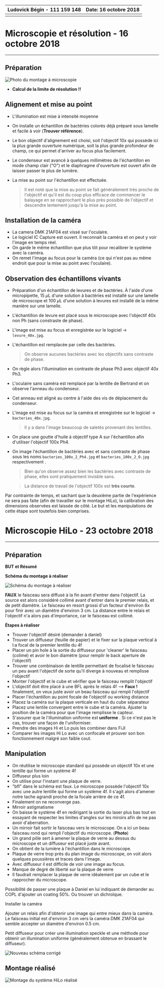 

| Ludovick Bégin - 111 159 148 | Date: 16 octobre 2018 |
| ---------------------------- | --------------------: |
|                              |                       |



# Microscopie et résolution  -  16 octobre 2018

------



## Préparation

![Photo du montage à microscopie](microscopie.jpg)



- **Calcul de la limite de résolution !!**



## Alignement et mise au point

- L'illumination est mise à intensité moyenne

- On installe un échantillon de bactéries colorés déjà préparé sous lamelle et facile à voir (**Trouver référence**). 

- Le bon objectif d'alignement est choisi, soit l'objectif 10x qui possède ici la plus grande ouverture numérique, soit la plus grande profondeur de champ, ce qui permet d'arriver au focus plus facilement. 

- Le condenseur est avancé à quelques millimètres de l'échantillon en mode champ clair ("O") et le diaphragme d'ouverture est ouvert afin de laisser passer le plus de lumière. 

- La mise au point sur l'échantillon est effectuée.

  > Il est noté que la mise au point se fait généralement très proche de l'objectif et qu'il est du coup plus efficace de commencer le balayage en se rapprochant le plus près possible de l'objectif et descendre lentement jusqu'à la mise au point. 



## Installation de la caméra

- La camera DMK 21AF04 est vissé sur l'oculaire.  
- Le logiciel IC Capture est ouvert. Il reconnait la caméra et on peut y voir l'image en temps réel.
- On garde le même échantillon que plus tôt pour recalibrer le système avec la caméra. 
- On remet l'image au focus pour la caméra (ce qui n'est pas au même endroit que pour la mise au point avec l'oculaire). 



## Observation des échantillons vivants

- Préparation d'un échantillon de levures et de bactéries. À l'aide d'une micropipette, 15 $\mu$L d'une solution à bactéries est installé sur une lamelle de microscope et 100 $\mu$L d'une solution à levures est installé de la même manière sur une lamelle. 

- L'échantillon de levure est placé sous le microscope avec l'objectif 40x non Ph (sans constraste de phase).

- L'image est mise au focus et enregistrée sur le logiciel -> `levure_40x.jpg`.

- L'échantillon est remplacée par celle des bactéries.

  > On observe aucunes bactéries avec les objectifs sans contraste de phase.

- On règle alors l'illumination en contraste de phase Ph3 avec objectif 40x Ph3. 

- L'oculaire sans caméra est remplacé par la lentille de Bertrand et on observe l'anneau du condenseur.

- Cet anneau est aligné au centre à l'aide des vis de déplacement du condenseur. 

- L'image est mise au focus sur la caméra et enregistrée sur le logiciel -> `bacteries_40x.jpg`.

  > Il y a dans l'image beaucoup de saletés provenant des lentilles. 

- On place une goutte d'huile à objectif type A sur l'échantillon afin d'utiliser l'objectif 100x Ph4.

- On image l'échantillon de bactéries avec et sans contraste de phase sous les noms `bacteries_100x_2_Ph4.jpg` et `bacteries_100x_2_O.jpg` respectivement .

  > Bien qu'on observe assez bien les bactéries avec contraste de phase, elles sont pratiquement invisble sans.

  > La distance de travail de l'objectif 100x est **très courte**. 


Par contrainte de temps, et sachant que la deuxième partie de l'expérience ne sera pas faite (afin de travailler sur le montage HiLo), la calibration des dimensions observées est laissée de côté. Le but et les manipulations de cette étape sont toutefois bien comprises. 





# Microscopie HiLo -  23 octobre 2018

------



## Préparation

**BUT et Résumé**



**Schéma du montage à réaliser**

![Schéma du montage à réaliser](dessinMontage.png)



**FAUX** le faisceau sera diffusé à la fin avant d'entrer dans l'objectif. La source est alors considéré collimé avant d'entrer dans le premier relais, et de petit diamètre. Le faisceau en resort grossi d'un facteur d'environ 8x pour finir avec un diamètre d'environ 3 cm. La distance entre le relais et l'objectif n'a alors pas d'importance, car le faisceau est collimé. 

**Étapes à réaliser**

- Trouver l'objectif désiré (demander à daniel)
- Trouver un diffuseur (feuille de papier) et le fixer sur la plaque vertical à l:a focal de la premier lentille du 4f
- Placer un pin hole  à la sortie du diffuseur pour 'cleaner' le faisceau (colimé) et avoir le bon diamètre (pour remplir le back aperture de l'objectif)
- Trouver une combinaison de lentille permettant de focalisé le faisceau un peu avant l'objectif de sorte qu'il diverge à nouveau et remplisse l'objectif
- Monter l'objectif et le cube et vérifier que le faisceau remplit l'objectif
- L'objectif doit être placé à une BFL après le relais 4f --> **Faux !** finalement, on veux juste avoir un beau faisceau qui rempli l'objectif
- Placer l'échantillon au point focale de l'objectif ou working distance
- Placez la caméra sur la plaque verticale en haut du cube séparateur
- Placez une lentile convergent entre le cube et la caméra. Ajuster la position de la caméra pour que l'image remplisse le capteur.
- S'assurer que le l'illumination uniforme est **uniforme** . Si ce n'est pas le cas, trouver une façon de l'uniformiser.
- Prendre des images Hi et Lo puis les combiner dans FiJI
- Comparer les images Hi Lo avec un confocale et prouver son bon fonctionnement malgré son faible cout.



## Manipulation

- On réutilise le microscope standard qui possède un objectif 10x et une lentille qui forme un système 4f
- Diffuseur plus loin
- On utilise pour l'instant une plaque de verre. 
- "bfl" dans le schéma est faux. Le microscope possède l'objectif 10x avec une autre lentille qui forme un système 4f. Il s'agit alors d'amener notre tache agrandi proche de la focale arrière de ce 4f.
- Finalement on ne reconverge pas. 
- Mirroir astigmatisme
- On baisse le système 4f en redirigant la sortie du laser plus bas tout en essayant de respecter les limites d'angles sur les miroirs afin de ne pas avoir d'aberration. 
- Un mirroir fait sortir le faisceau vers le microscope. On a ici un beau faisceau rond qui rempli l'objectif du microscope. (**Photo**)
- Un grand pôle sert à amener la plaque de verre au dessus du microscope et un diffuseur est placé juste avant. 
- On obtient de la lumière à l'échantillon dans le microscope.
- Plaque de verre trop près du plan image du microscope, on voit alors quelques poussières et traces dans l'image. 
- Avec diffuseur il est difficile de voir une image au focus. 
- Manque de degré de liberté sur la plaque de verre
- Il faudrait remplacer la plaque de verre idéalement par un cube et le rapprocher du microscope. 

Possibilité de passer une plaque à Daniel en lui indiquant de demander au COPL d'ajouter un coating 50%. Ou trouver un dichroïque. 

Installer la caméra

Ajouter un relais afin d'obtenir une image qui entre mieux dans la caméra. Le faisceau initial est d'environ 3 cm vers la caméra DMK 21AF04 qui semble accepter un diamètre d'environ 0.5 cm.

Petit diffuseur pour créer une illumination speckle et une méthode pour obtenir un illumination uniforme (généralement obtenue en brassant le diffuseur). 



![Nouveau schéma corrigé](schemaHiloCorrigé.png)



## Montage réalisé



![Montage du système HiLo réalisé](montageHilo.png)


